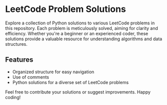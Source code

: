 # LeetCode Problem Solutions

Explore a collection of Python solutions to various LeetCode problems in this repository.
Each problem is meticulously solved, aiming for clarity and efficiency. 
Whether you're a beginner or an experienced coder, these solutions provide a valuable resource for understanding algorithms and data structures.

## Features
- Organized structure for easy navigation
- Use of comments
- Python solutions for a diverse set of LeetCode problems

Feel free to contribute your solutions or suggest improvements. Happy coding!
